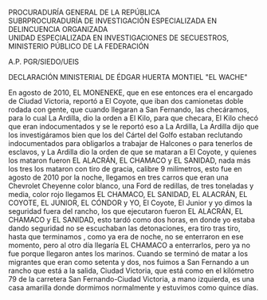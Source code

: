 PROCURADURÍA GENERAL DE LA REPÚBLICA  
SUBRPROCURADURÍA DE INVESTIGACIÓN ESPECIALIZADA EN DELINCUENCIA ORGANIZADA  
UNIDAD ESPECIALIZADA EN INVESTIGACIONES DE SECUESTROS,  
MINISTERIO PÚBLICO DE LA FEDERACIÓN



A.P. PGR/SIEDO/UEIS

DECLARACIÓN MINISTERIAL DE ÉDGAR HUERTA MONTIEL "EL WACHE"

En agosto de 2010, EL MONENEKE, que en ese entonces era el encargado de Ciudad Victoria, reportó a El Coyote, que iban dos camionetas doble rodada con gente, que cuando llegaran a San Fernando, las checáramos, para lo cual La Ardilla, dio la orden a El Kilo, para que checara, El Kilo checó que eran indocumentados y se le reportó eso a La Ardilla, La Ardilla dijo que los investigáramos bien que los del Cártel del Golfo estaban reclutando indocumentados para obligarlos a trabajar de Halcones o para tenerlos de esclavos, y La Ardilla dio la orden de que se mataran a El Coyote, y quienes los mataron fueron EL ALACRÁN, EL CHAMACO y EL SANIDAD, nada más los tres los mataron con tiro de gracia, calibre 9 milímetros, esto fue en agosto de 2010 por la noche, llegamos en tres carros que eran una Chevrolet Cheyenne color blanco, una Ford de redillas, de tres toneladas y media, color rojo llegamos EL CHAMACO, EL SANIDAD, EL ALACRÁN, EL COYOTE, EL JUNIOR, EL CÓNDOR y YO, El Coyote, El Junior y yo dimos la seguridad fuera del rancho, los que ejecutaron fueron EL ALACRÁN, EL CHAMACO y EL SANIDAD, esto tardó como dos horas, en donde yo estaba dando seguridad no se escuchaban las detonaciones, era tiro tras tiro, hasta que terminamos , como ya era de noche, no se enterraron en ese momento, pero al otro día llegaría EL CHAMACO a enterrarlos, pero ya no fue porque llegaron antes los marinos. Cuando se terminó de matar a los migrantes que eran como setenta y dos, nos fuimos a San Fernando a un rancho que está a la salida, Ciudad Victoria, que está como en el kilómetro 79 de la carretera San Fernando-Ciudad Victoria, a mano izquierda, es una casa amarilla donde dormimos normalmente y estuvimos como quince días.
